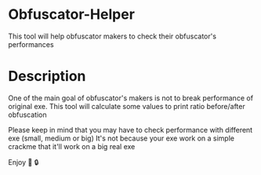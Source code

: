 # Obfuscator-Helper
This tool will help obfuscator makers to check their obfuscator's performances

# Description

One of the main goal of obfuscator's makers is not to break performance of original exe.
This tool will calculate some values to print ratio before/after obfuscation

Please keep in mind that you may have to check performance with different exe (small, medium or big)
It's not because your exe work on a simple crackme that it'll work on a big real exe

Enjoy :tada: :lock:
